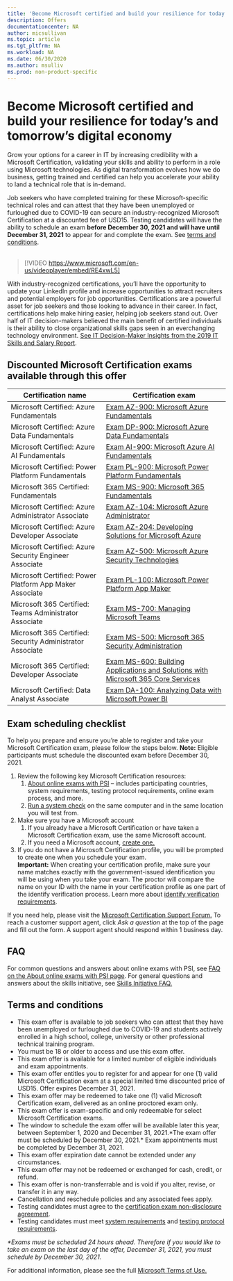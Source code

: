```yaml
---
title: 'Become Microsoft certified and build your resilience for today’s and tomorrow’s digital economy | Microsoft Docs'
description: Offers 
documentationcenter: NA 
author: micsullivan
ms.topic: article
ms.tgt_pltfrm: NA
ms.workload: NA
ms.date: 06/30/2020
ms.author: msulliv
ms.prod: non-product-specific
---
```

# Become Microsoft certified and build your resilience for today’s and tomorrow’s digital economy

Grow your options for a career in IT by increasing credibility with a Microsoft Certification, validating your skills and ability to perform in a role using Microsoft technologies. As digital transformation evolves how we do business, getting trained and certified can help you accelerate your ability to land a technical role that is in-demand.

Job seekers who have completed training for these Microsoft-specific technical roles and can attest that they have been unemployed or furloughed due to COVID-19 can secure an industry-recognized Microsoft Certification at a discounted fee of USD15. Testing candidates will have the ability to schedule an exam **before December 30, 2021 and will have until December 31, 2021** to appear for and complete the exam. See [terms and conditions](#terms-conditions).
<br/>
<br/>

> [!VIDEO https://www.microsoft.com/en-us/videoplayer/embed/RE4xwL5]


With industry-recognized certifications, you’ll have the opportunity to update your LinkedIn profile and increase opportunities to attract recruiters and potential employers for job opportunities. Certifications are a powerful asset for job seekers and those looking to advance in their career. In fact, certifications help make hiring easier, helping job seekers stand out. Over half of IT decision-makers believed the main benefit of certified individuals is their ability to close organizational skills gaps seen in an everchanging technology environment. [See IT Decision-Maker Insights from the 2019 IT Skills and Salary Report](#terms-conditions).

## Discounted Microsoft Certification exams available through this offer

|Certification name|Certification exam|
|-|-|
|Microsoft Certified: Azure Fundamentals|[Exam AZ-900: Microsoft Azure Fundamentals](/learn/certifications/exams/az-900)|
|Microsoft Certified: Azure Data Fundamentals|[Exam DP-900: Microsoft Azure Data Fundamentals](/learn/certifications/exams/dp-900)|
|Microsoft Certified: Azure AI Fundamentals|[Exam AI-900: Microsoft Azure AI Fundamentals](/learn/certifications/exams/ai-900)|
|Microsoft Certified: Power Platform Fundamentals|[Exam PL-900: Microsoft Power Platform Fundamentals](/learn/certifications/exams/pl-900)|
|Microsoft 365 Certified: Fundamentals|[Exam MS-900: Microsoft 365 Fundamentals](/learn/certifications/exams/ms-900)|
|Microsoft Certified: Azure Administrator Associate|[Exam AZ-104: Microsoft Azure Administrator](/learn/certifications/exams/az-104)|
|Microsoft Certified: Azure Developer Associate|[Exam AZ-204: Developing Solutions for Microsoft Azure](/learn/certifications/exams/az-204)|
|Microsoft Certified: Azure Security Engineer Associate|[Exam AZ-500: Microsoft Azure Security Technologies](/learn/certifications/exams/az-500)|
|Microsoft Certified: Power Platform App Maker Associate|[Exam PL-100: Microsoft Power Platform App Maker](/learn/certifications/exams/pl-100)|
|Microsoft 365 Certified: Teams Administrator Associate|[Exam MS-700: Managing Microsoft Teams](/learn/certifications/exams/ms-700)|
|Microsoft 365 Certified: Security Administrator Associate|[Exam MS-500: Microsoft 365 Security Administration](/learn/certifications/exams/ms-500)|
|Microsoft 365 Certified: Developer Associate|[Exam MS-600: Building Applications and Solutions with Microsoft 365 Core Services](/learn/certifications/exams/ms-600)|
|Microsoft Certified: Data Analyst Associate|[Exam DA-100: Analyzing Data with Microsoft Power BI](/learn/certifications/exams/da-100)|


## Exam scheduling checklist

To help you prepare and ensure you’re able to register and take your Microsoft Certification exam, please follow the steps below. **Note:** Eligible participants must schedule the discounted exam before December 30, 2021.

1. Review the following key Microsoft Certification resources:
	1. [About online exams with PSI](/learn/certifications/online-exams-psi) – includes participating countries, system requirements, testing protocol requirements, online exam process, and more.  
	2. [Run a system check](https://syscheck.bridge.psiexams.com/) on the same computer and in the same location you will test from.
2. Make sure you have a Microsoft account
	1. If you already have a Microsoft Certification or have taken a Microsoft Certification exam, use the same Microsoft account.  
	2. If you need a Microsoft account, [create one.](https://account.microsoft.com/account/manage-my-account)
3. If you do not have a Microsoft Certification profile, you will be prompted to create one when you schedule your exam. <br/>**Important:** When creating your certification profile, make sure your name matches exactly with the government-issued identification you will be using when you take your exam. The proctor will compare the name on your ID with the name in your certification profile as one part of the identify verification process. Learn more about [identify verification requirements](/learn/certifications/online-exams-psi#identity-verification-requirements).

If you need help, please visit the [Microsoft Certification Support Forum.](https://aka.ms/mcpforum) To reach a customer support agent, click *Ask a question* at the top of the page and fill out the form. A support agent should respond within 1 business day.

## FAQ

For common questions and answers about online exams with PSI, see [FAQ on the About online exams with PSI page](/learn/certifications/online-exams-psi#frequently-asked-questions). For general questions and answers about the skills initiative, see [Skills Initiative FAQ.](https://aka.ms/JobSeekerFAQ)

## <a name="terms-conditions"></a> Terms and conditions

- This exam offer is available to job seekers who can attest that they have been unemployed or furloughed due to COVID-19 and students actively enrolled in a high school, college, university or other professional technical training program.
- You must be 18 or older to access and use this exam offer.
- This exam offer is available for a limited number of eligible individuals and exam appointments.
- This exam offer entitles you to register for and appear for one (1) valid Microsoft Certification exam at a special limited time discounted price of USD15. Offer expires December 31, 2021.
- This exam offer may be redeemed to take one (1) valid Microsoft Certification exam, delivered as an online proctored exam only.
- This exam offer is exam-specific and only redeemable for select Microsoft Certification exams.
- The window to schedule the exam offer will be available later this year, between September 1, 2020 and December 31, 2021.&#42;The exam offer must be scheduled by December 30, 2021.&#42; Exam appointments must be completed by December 31, 2021.
- This exam offer expiration date cannot be extended under any circumstances.
- This exam offer may not be redeemed or exchanged for cash, credit, or refund.
- This exam offer is non-transferrable and is void if you alter, revise, or transfer it in any way.
- Cancellation and reschedule policies and any associated fees apply.
- Testing candidates must agree to the [certification exam non-disclosure agreement](/learn/certifications/certification-exam-policies#non-disclosure-agreement).
- Testing candidates must meet [system requirements](/learn/certifications/online-exams-psi#system-requirements) and [testing protocol requirements](/learn/certifications/online-exams-psi#testing-protocol-requirements).

*&#42;Exams must be scheduled 24 hours ahead. Therefore if you would like to take an exam on the last day of the offer, December 31, 2021, you must schedule by December 30, 2021.*

For additional information, please see the full [Microsoft Terms of Use.](https://www.microsoft.com/en-us/legal/intellectualproperty/copyright/default.aspx)
